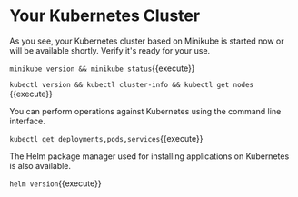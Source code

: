 # Your Kubernetes Cluster #

As you see, your Kubernetes cluster based on Minikube is started now or will be available shortly. Verify it's ready for your use.

`minikube version && minikube status`{{execute}}

`kubectl version && kubectl cluster-info && kubectl get nodes` {{execute}}

You can perform operations against Kubernetes using the command line interface.  

`kubectl get deployments,pods,services`{{execute}}

The Helm package manager used for installing applications on Kubernetes is also available.

`helm version`{{execute}}
